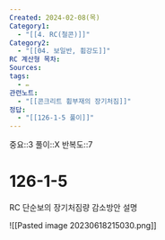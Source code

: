 ```yaml
---
Created: 2024-02-08(목)
Category1:
  - "[[4. RC(철콘)]]"
Category2:
  - "[[04. 보일반, 휨강도]]"
RC 계산형 목차: 
Sources: 
tags:
  - ✏️
관련노트:
  - "[[콘크리트 휨부재의 장기처짐]]"
정답:
  - "[[126-1-5 풀이]]"
---
```

중요::3
풀이::X
반복도::7
#  126-1-5

RC 단순보의 장기처짐량 감소방안 설명

![[Pasted image 20230618215030.png]]